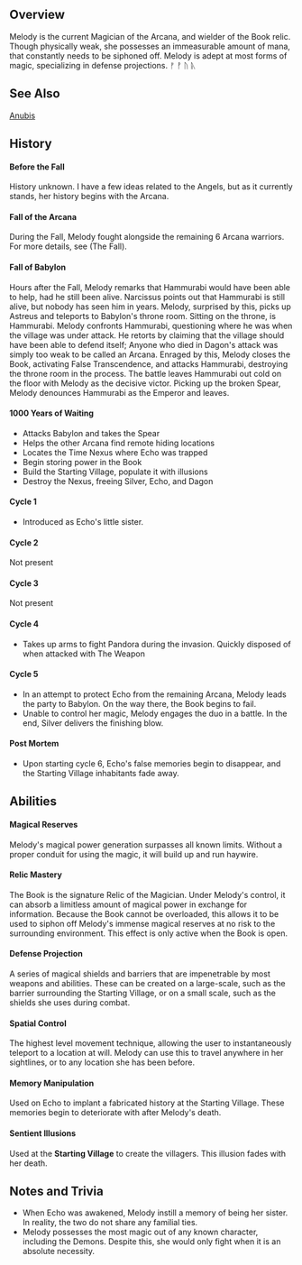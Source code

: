 ## Overview
Melody is the current Magician of the Arcana, and wielder of the Book relic. Though physically weak, she possesses 
an immeasurable amount of mana, that constantly needs to be siphoned off. Melody is adept at most forms of magic, 
specializing in defense projections. &#x16a0; &#x16A1; &#x16A2; &#x16A3;

## See Also
[Anubis](/characters/anubis)

## History
#### Before the Fall
History unknown. I have a few ideas related to the Angels, but as it currently stands, her history begins with the Arcana. 

#### Fall of the Arcana
During the Fall, Melody fought alongside the remaining 6 Arcana warriors. For more details, see (The Fall).

#### Fall of Babylon
Hours after the Fall, Melody remarks that Hammurabi would have been able to help, had he still been alive. Narcissus points out that Hammurabi is still alive, but nobody has seen him in years. Melody, surprised by this, picks up Astreus and teleports to Babylon's throne room. Sitting on the throne, is Hammurabi. Melody confronts Hammurabi, questioning where he was when the village was under attack. He retorts by claiming that the village should have been able to defend itself; Anyone who died in Dagon's attack was simply too weak to be called an Arcana. Enraged by this, Melody closes the Book, activating False Transcendence, and attacks Hammurabi, destroying the throne room in the process. The battle leaves Hammurabi out cold on the floor with Melody as the decisive victor. Picking up the broken Spear, Melody denounces Hammurabi as the Emperor and leaves.  

#### 1000 Years of Waiting
- Attacks Babylon and takes the Spear
- Helps the other Arcana find remote hiding locations
- Locates the Time Nexus where Echo was trapped
- Begin storing power in the Book
- Build the Starting Village, populate it with illusions
- Destroy the Nexus, freeing Silver, Echo, and Dagon 

#### Cycle 1
- Introduced as Echo's little sister. 
#### Cycle 2
Not present
#### Cycle 3
Not present
#### Cycle 4
- Takes up arms to fight Pandora during the invasion. Quickly disposed of when attacked with The Weapon
#### Cycle 5
- In an attempt to protect Echo from the remaining Arcana, Melody leads the party to Babylon. On the way there, the Book begins to fail. 
- Unable to control her magic, Melody engages the duo in a battle. In the end, Silver delivers the finishing blow.
#### Post Mortem
- Upon starting cycle 6, Echo's false memories begin to disappear, and the Starting Village inhabitants fade away. 

## Abilities
#### Magical Reserves
Melody's magical power generation surpasses all known limits. Without a proper conduit for using the magic, it will build up and run haywire. 

#### Relic Mastery
The Book is the signature Relic of the Magician. Under Melody's control, it can absorb a limitless amount of magical power in exchange for information. Because the Book cannot be overloaded, this allows it to be used to siphon off Melody's immense magical reserves at no risk to the surrounding environment. This effect is only active when the Book is open. 

#### Defense Projection
A series of magical shields and barriers that are impenetrable by most weapons and abilities. These can be created 
on a large-scale, such as the barrier surrounding the Starting Village, or on a small scale, such as the shields she uses during combat.

#### Spatial Control
The highest level movement technique, allowing the user to instantaneously teleport to a location at will. Melody can use this to travel anywhere in her sightlines, or to any location she has been before. 

#### Memory Manipulation
Used on Echo to implant a fabricated history at the Starting Village. These memories begin to deteriorate with after Melody's death.

#### Sentient Illusions
Used at the **Starting Village** to create the villagers. This illusion fades with her death. 


## Notes and Trivia
- When Echo was awakened, Melody instill a memory of being her sister. In reality, the two do not share any familial ties. 
- Melody possesses the most magic out of any known character, including the Demons. Despite this, she would only fight when it is an absolute necessity. 